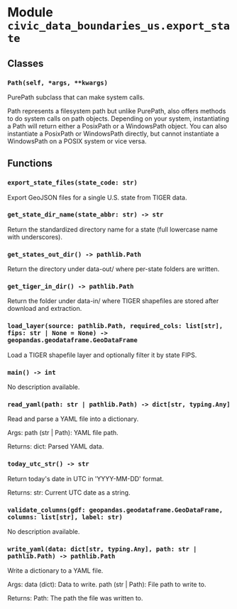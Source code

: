# Module `civic_data_boundaries_us.export_state`

## Classes

### `Path(self, *args, **kwargs)`

PurePath subclass that can make system calls.

Path represents a filesystem path but unlike PurePath, also offers
methods to do system calls on path objects. Depending on your system,
instantiating a Path will return either a PosixPath or a WindowsPath
object. You can also instantiate a PosixPath or WindowsPath directly,
but cannot instantiate a WindowsPath on a POSIX system or vice versa.

## Functions

### `export_state_files(state_code: str)`

Export GeoJSON files for a single U.S. state from TIGER data.

### `get_state_dir_name(state_abbr: str) -> str`

Return the standardized directory name for a state (full lowercase name with underscores).

### `get_states_out_dir() -> pathlib.Path`

Return the directory under data-out/ where per-state folders are written.

### `get_tiger_in_dir() -> pathlib.Path`

Return the folder under data-in/ where TIGER shapefiles are stored after download and extraction.

### `load_layer(source: pathlib.Path, required_cols: list[str], fips: str | None = None) -> geopandas.geodataframe.GeoDataFrame`

Load a TIGER shapefile layer and optionally filter it by state FIPS.

### `main() -> int`

No description available.

### `read_yaml(path: str | pathlib.Path) -> dict[str, typing.Any]`

Read and parse a YAML file into a dictionary.

Args:
    path (str | Path): YAML file path.

Returns:
    dict: Parsed YAML data.

### `today_utc_str() -> str`

Return today's date in UTC in 'YYYY-MM-DD' format.

Returns:
    str: Current UTC date as a string.

### `validate_columns(gdf: geopandas.geodataframe.GeoDataFrame, columns: list[str], label: str)`

No description available.

### `write_yaml(data: dict[str, typing.Any], path: str | pathlib.Path) -> pathlib.Path`

Write a dictionary to a YAML file.

Args:
    data (dict): Data to write.
    path (str | Path): File path to write to.

Returns:
    Path: The path the file was written to.
